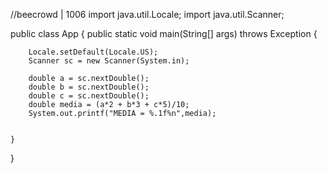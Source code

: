 //beecrowd | 1006
import java.util.Locale;
import java.util.Scanner;

public class App {
    public static void main(String[] args) throws Exception {
  

        Locale.setDefault(Locale.US);
        Scanner sc = new Scanner(System.in);
       
        double a = sc.nextDouble();
        double b = sc.nextDouble();
        double c = sc.nextDouble();
        double media = (a*2 + b*3 + c*5)/10;
        System.out.printf("MEDIA = %.1f%n",media);


    }
}

